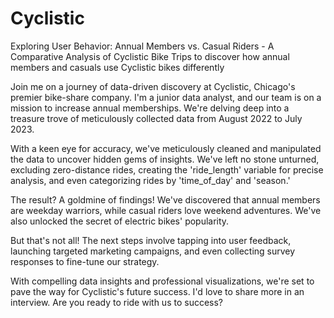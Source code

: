 # Cyclistic
Exploring User Behavior: Annual Members vs. Casual Riders -  A Comparative Analysis of Cyclistic Bike Trips to discover how annual members and casuals use Cyclistic bikes differently

Join me on a journey of data-driven discovery at Cyclistic, Chicago's premier bike-share company. I'm a junior data analyst, and our team is on a mission to increase annual memberships. We're delving deep into a treasure trove of meticulously collected data from August 2022 to July 2023.

With a keen eye for accuracy, we've meticulously cleaned and manipulated the data to uncover hidden gems of insights. We've left no stone unturned, excluding zero-distance rides, creating the 'ride_length' variable for precise analysis, and even categorizing rides by 'time_of_day' and 'season.'

The result? A goldmine of findings! We've discovered that annual members are weekday warriors, while casual riders love weekend adventures. We've also unlocked the secret of electric bikes' popularity.

But that's not all! The next steps involve tapping into user feedback, launching targeted marketing campaigns, and even collecting survey responses to fine-tune our strategy.

With compelling data insights and professional visualizations, we're set to pave the way for Cyclistic's future success. I'd love to share more in an interview. Are you ready to ride with us to success?
